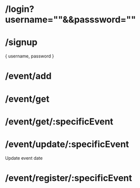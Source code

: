 # /login?username=""&&passsword=""
# /signup
{
    username,
    password
}
# /event/add
# /event/get
# /event/get/:specificEvent
# /event/update/:specificEvent
Update event date
# /event/register/:specificEvent

